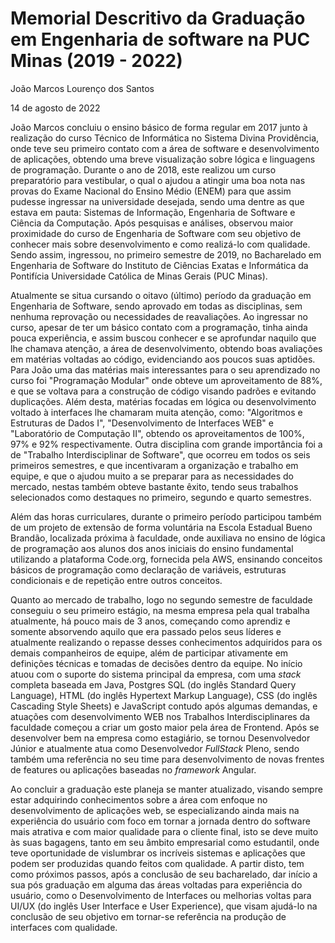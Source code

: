 # Memorial Descritivo da Graduação em Engenharia de software na PUC Minas (2019 - 2022)

João Marcos Lourenço dos Santos

14 de agosto de 2022

João Marcos concluiu o ensino básico de forma regular em 2017 junto à realização do curso Técnico de Informática no Sistema Divina Providência, onde teve seu primeiro contato com a área de software e desenvolvimento de aplicações, obtendo uma breve visualização sobre lógica e linguagens de programação. Durante o ano de 2018, este realizou um curso preparatório para vestibular, o qual o ajudou a atingir uma boa nota nas provas do Exame Nacional do Ensino Médio (ENEM) para que assim  pudesse ingressar na universidade desejada, sendo uma dentre as que estava em pauta: Sistemas de Informação, Engenharia de Software e Ciência da Computação. Após pesquisas e análises, observou maior proximidade do curso de Engenharia de Software com seu objetivo de conhecer mais sobre desenvolvimento e como realizá-lo com qualidade. Sendo assim, ingressou, no primeiro semestre de 2019, no Bacharelado em Engenharia de Software do Instituto de Ciências Exatas e Informática da Pontifícia Universidade Católica de Minas Gerais (PUC Minas).  

Atualmente se situa cursando o oitavo (último) período da graduação em Engenharia de Software, sendo aprovado em todas as disciplinas, sem nenhuma reprovação ou  necessidades de reavaliações. Ao ingressar no curso, apesar de ter um básico contato com a programação, tinha ainda pouca experiência, e assim buscou conhecer e se aprofundar naquilo que lhe chamava atenção, a área de desenvolvimento, obtendo boas avaliações em matérias voltadas ao código, evidenciando aos poucos suas aptidões. Para João uma das matérias mais interessantes para o seu aprendizado no curso foi "Programação Modular" onde obteve um aproveitamento de 88%, e que se voltava para a construção de código visando padrões e evitando duplicações. Além desta, matérias focadas em lógica ou desenvolvimento voltado à interfaces lhe chamaram muita atenção, como: "Algoritmos e Estruturas de Dados I", "Desenvolvimento de Interfaces WEB" e "Laboratório de Computação II", obtendo os aproveitamentos de 100%, 97% e 92% respectivamente. Outra disciplina com grande importância foi a de "Trabalho Interdisciplinar de Software", que ocorreu em todos os seis primeiros semestres, e que incentivaram a organização e trabalho em equipe, e que o ajudou muito a se preparar para as necessidades do mercado, nestas também obteve bastante êxito, tendo seus trabalhos selecionados como destaques no primeiro, segundo e quarto semestres. 

Além das horas curriculares, durante o primeiro período participou também de um projeto de extensão de forma voluntária na Escola Estadual Bueno Brandão, localizada próxima à faculdade, onde auxiliava no ensino de lógica de programação aos alunos dos anos iniciais do ensino fundamental utilizando a plataforma Code.org, fornecida pela AWS, ensinando conceitos básicos de programação como declaração de variáveis, estruturas condicionais e de repetição entre outros conceitos.

Quanto ao mercado de trabalho, logo no segundo semestre de faculdade conseguiu o seu primeiro estágio, na mesma empresa pela qual trabalha atualmente, há pouco mais de 3 anos, começando como aprendiz e somente absorvendo aquilo que era passado pelos seus líderes e atualmente realizando o repasse desses conhecimentos adquiridos para os demais companheiros de equipe, além de participar ativamente em definições técnicas e tomadas de decisões dentro da equipe. No início atuou com o suporte do sistema principal da empresa, com uma _stack_ completa baseada em Java, Postgres SQL (do inglês Standard Query Language), HTML (do inglês Hypertext Markup Language), CSS (do inglês Cascading Style Sheets) e JavaScript contudo após algumas demandas, e atuações com desenvolvimento WEB nos Trabalhos Interdisciplinares da faculdade começou a criar um gosto maior pela área de Frontend. Após se desenvolver bem na empresa como estagiário, se tornou Desenvolvedor Júnior e atualmente atua como Desenvolvedor _FullStack_ Pleno, sendo também uma referência no seu time para desenvolvimento de novas frentes de features ou aplicações baseadas no _framework_ Angular.

Ao concluir a graduação este planeja se manter atualizado, visando sempre estar adquirindo conhecimentos sobre a área com enfoque no desenvolvimento de aplicações web, se especializando ainda mais na experiência do usuário com foco em tornar a jornada dentro do software mais atrativa e com maior qualidade para o cliente final, isto se deve muito às suas bagagens, tanto em seu âmbito empresarial como estudantil, onde teve oportunidade de vislumbrar os incríveis sistemas e aplicações que podem ser produzidas quando feitos com qualidade. A partir disto, tem como próximos passos, após a conclusão de seu bacharelado, dar início a sua pós graduação em alguma das áreas voltadas para experiência do usuário, como o Desenvolvimento de Interfaces ou melhorias voltas para UI/UX (do inglês User Interface e User Experience), que visam ajudá-lo na conclusão de seu objetivo em tornar-se referência na produção de interfaces com qualidade.











